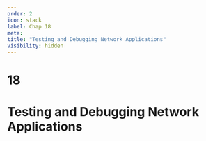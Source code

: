 ```yaml
---
order: 2
icon: stack
label: Chap 18
meta:
title: "Testing and Debugging Network Applications"
visibility: hidden
---
```

# 18

# Testing and Debugging Network Applications